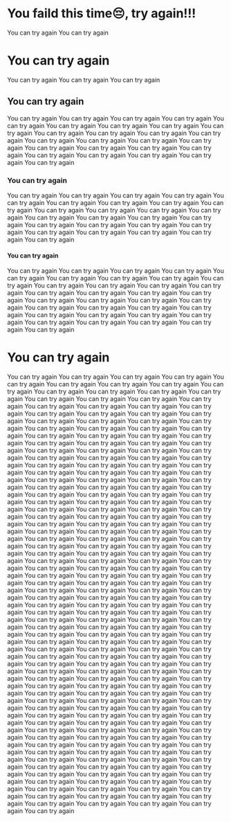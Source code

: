 # You faild this time:pensive:, try again!!!
You can try again
You can try again
# You can try again
You can try again
You can try again
You can try again
## You can try again
You can try again
You can try again
You can try again
You can try again
You can try again
You can try again
You can try again
You can try again
You can try again
You can try again
You can try again
You can try again
You can try again
You can try again
You can try again
You can try again
You can try again
You can try again
You can try again
You can try again
You can try again
You can try again
You can try again
You can try again
You can try again
You can try again
### You can try again
You can try again
You can try again
You can try again
You can try again
You can try again
You can try again
You can try again
You can try again
You can try again
You can try again
You can try again
You can try again
You can try again
You can try again
You can try again
You can try again
You can try again
You can try again
You can try again
You can try again
You can try again
You can try again
You can try again
You can try again
You can try again
You can try again
#### You can try again
You can try again
You can try again
You can try again
You can try again
You can try again
You can try again
You can try again
You can try again
You can try again
You can try again
You can try again
You can try again
You can try again
You can try again
You can try again
You can try again
You can try again
You can try again
You can try again
You can try again
You can try again
You can try again
You can try again
You can try again
You can try again
You can try again
You can try again
You can try again
You can try again
You can try again
You can try again
You can try again
You can try again
You can try again
# You can try again
You can try again
You can try again
You can try again
You can try again
You can try again
You can try again
You can try again
You can try again
You can try again
You can try again
You can try again
You can try again
You can try again
You can try again
You can try again
You can try again
You can try again
You can try again
You can try again
You can try again
You can try again
You can try again
You can try again
You can try again
You can try again
You can try again
You can try again
You can try again
You can try again
You can try again
You can try again
You can try again
You can try again
You can try again
You can try again
You can try again
You can try again
You can try again
You can try again
You can try again
You can try again
You can try again
You can try again
You can try again
You can try again
You can try again
You can try again
You can try again
You can try again
You can try again
You can try again
You can try again
You can try again
You can try again
You can try again
You can try again
You can try again
You can try again
You can try again
You can try again
You can try again
You can try again
You can try again
You can try again
You can try again
You can try again
You can try again
You can try again
You can try again
You can try again
You can try again
You can try again
You can try again
You can try again
You can try again
You can try again
You can try again
You can try again
You can try again
You can try again
You can try again
You can try again
You can try again
You can try again
You can try again
You can try again
You can try again
You can try again
You can try again
You can try again
You can try again
You can try again
You can try again
You can try again
You can try again
You can try again
You can try again
You can try again
You can try again
You can try again
You can try again
You can try again
You can try again
You can try again
You can try again
You can try again
You can try again
You can try again
You can try again
You can try again
You can try again
You can try again
You can try again
You can try again
You can try again
You can try again
You can try again
You can try again
You can try again
You can try again
You can try again
You can try again
You can try again
You can try again
You can try again
You can try again
You can try again
You can try again
You can try again
You can try again
You can try again
You can try again
You can try again
You can try again
You can try again
You can try again
You can try again
You can try again
You can try again
You can try again
You can try again
You can try again
You can try again
You can try again
You can try again
You can try again
You can try again
You can try again
You can try again
You can try again
You can try again
You can try again
You can try again
You can try again
You can try again
You can try again
You can try again
You can try again
You can try again
You can try again
You can try again
You can try again
You can try again
You can try again
You can try again
You can try again
You can try again
You can try again
You can try again
You can try again
You can try again
You can try again
You can try again
You can try again
You can try again
You can try again
You can try again
You can try again
You can try again
You can try again
You can try again
You can try again
You can try again
You can try again
You can try again
You can try again
You can try again
You can try again
You can try again
You can try again
You can try again
You can try again
You can try again
You can try again
You can try again
You can try again
You can try again
You can try again
You can try again
You can try again
You can try again
You can try again
You can try again
You can try again
You can try again
You can try again
You can try again
You can try again
You can try again
You can try again
You can try again
You can try again
You can try again
You can try again
You can try again
You can try again
You can try again
You can try again
You can try again
You can try again
You can try again
You can try again
You can try again
You can try again
You can try again
You can try again
You can try again
You can try again
You can try again
You can try again
You can try again
You can try again
You can try again
You can try again
You can try again
You can try again
You can try again
You can try again
